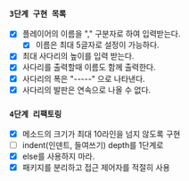 ### `3단계 구현 목록`
- [X] 플레이어의 이름을 "," 구분자로 하여 입력받는다.
  - [X] 이름은 최대 5글자로 설정이 가능하다.
- [X] 최대 사다리의 높이를 입력 받는다. 
- [X] 사다리를 출력할때 이름도 함께 출력한다.
- [X] 사다리의 폭은 "-----" 으로 나타낸다.
- [X] 사다리의 발판은 연속으로 나올 수 없다.

### `4단계 리팩토링`
- [X] 메소드의 크기가 최대 10라인을 넘지 않도록 구현
- [ ] indent(인덴트, 들여쓰기) depth를 1단계로
- [X] else를 사용하지 마라.
- [X] 패키지를 분리하고 접근 제어자를 적절히 사용 